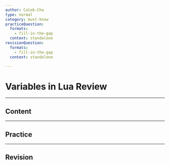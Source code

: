 ```yaml
---
author: Caleb-Cha
type: normal
category: must-know
practiceQuestion:
  formats:
    - fill-in-the-gap
  context: standalone
revisionQuestion:
  formats:
    - fill-in-the-gap
  context: standalone

---
```


# Variables in Lua Review
---

## Content


---

## Practice


---

## Revision